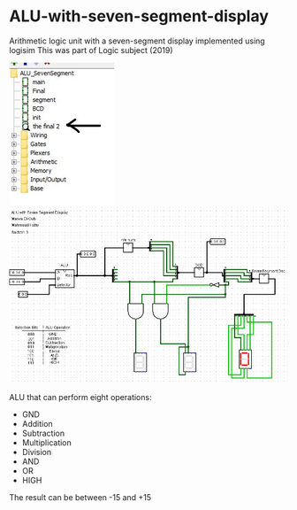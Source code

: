# ALU-with-seven-segment-display
Arithmetic logic unit with a seven-segment display implemented using logisim
This was part of Logic subject (2019)

![alt text](https://github.com/MahmoudF98/ALU-with-seven-segment-display/blob/main/FinalCircuitSelect.jpg)
![alt text](https://github.com/MahmoudF98/ALU-with-seven-segment-display/blob/main/FinalCircuit.jpg)

ALU that can perform eight operations:
- GND
- Addition
- Subtraction
- Multiplication
- Division
- AND
- OR
- HIGH

The result can be between -15 and +15
